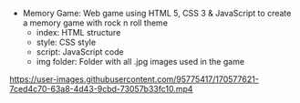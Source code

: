 - Memory Game: Web game using HTML 5, CSS 3 & JavaScript to create a memory game with rock n roll theme
 	- index: HTML structure
 	- style: CSS style
 	- script: JavaScript code
 	- img folder: Folder with all .jpg images used in the game

     


https://user-images.githubusercontent.com/95775417/170577621-7ced4c70-63a8-4d43-9cbd-73057b33fc10.mp4

